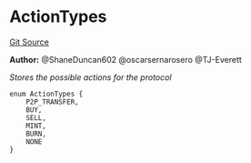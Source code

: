# ActionTypes
[Git Source](https://github.com/thrackle-io/tron/blob/418593f8a1f14afa022635321794b26239d6f80e/src/common/ActionEnum.sol)

**Author:**
@ShaneDuncan602 @oscarsernarosero @TJ-Everett

*Stores the possible actions for the protocol*


```solidity
enum ActionTypes {
    P2P_TRANSFER,
    BUY,
    SELL,
    MINT,
    BURN,
    NONE
}
```

